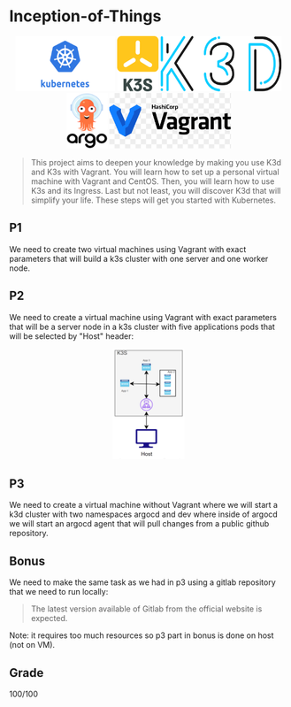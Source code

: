 # Inception-of-Things

<p align="center">
  <img src="readme_images/k8s.png" width="180" height="100" title="k8s logo">
  <img src="readme_images/k3s.png" width="75" height="100" title="k3s logo">
  <img src="readme_images/k3d.png" width="220" height="100" title="k3s logo">
  <img src="readme_images/argocd.png" width="75" height="100" title="k3s logo">
  <img src="readme_images/vagrant.png" width="220" height="100" title="k3s logo">
</p>

> This project aims to deepen your knowledge by making you use K3d and K3s with
Vagrant. You will learn how to set up a personal virtual machine with Vagrant and CentOS. Then, you will learn how to use K3s and its Ingress. Last but not least, you will discover K3d that will simplify your life. These steps will get you started with Kubernetes.

## P1

We need to create two virtual machines using Vagrant with exact parameters that will build a k3s cluster with one server and one worker node.

## P2

We need to create a virtual machine using Vagrant with exact parameters that will be a server node in a k3s cluster with five applications pods that will be selected by "Host" header:

<p align="center">
  <img src="readme_images/p2.png" width="130" height="200" title="k8s logo">
</p>

## P3

We need to create a virtual machine without Vagrant where we will start a k3d cluster with two namespaces argocd and dev where inside of argocd we will start an argocd agent that will pull changes from a public github repository.

## Bonus

We need to make the same task as we had in p3 using a gitlab repository that we need to run locally:

> The latest version available of Gitlab from the official website is expected.

Note: it requires too much resources so p3 part in bonus is done on host (not on VM).

## Grade
100/100